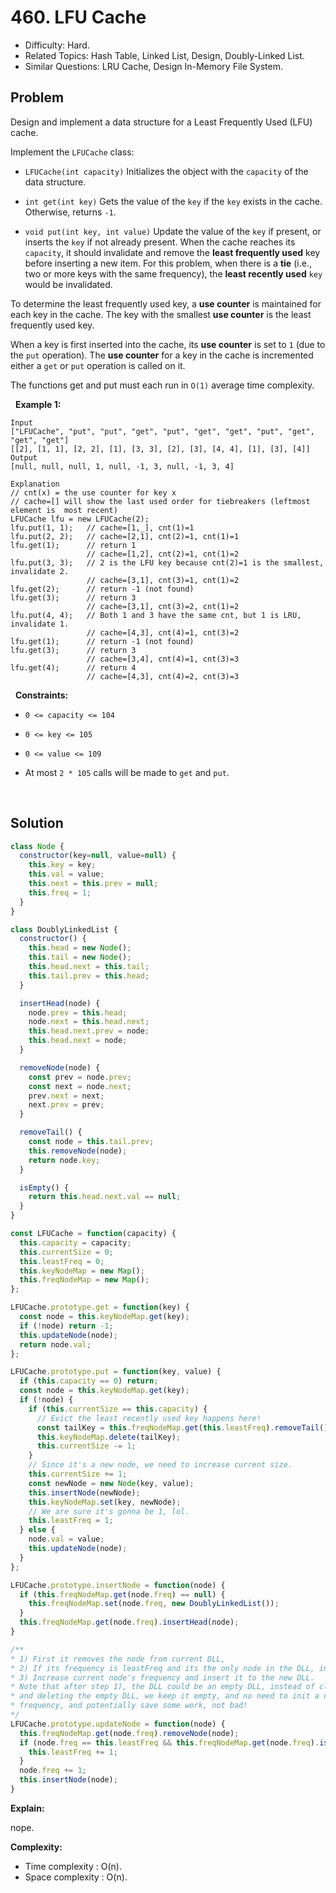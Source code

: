 # 460. LFU Cache

- Difficulty: Hard.
- Related Topics: Hash Table, Linked List, Design, Doubly-Linked List.
- Similar Questions: LRU Cache, Design In-Memory File System.

## Problem

Design and implement a data structure for a Least Frequently Used (LFU) cache.

Implement the ```LFUCache``` class:


	
- ```LFUCache(int capacity)``` Initializes the object with the ```capacity``` of the data structure.
	
- ```int get(int key)``` Gets the value of the ```key``` if the ```key``` exists in the cache. Otherwise, returns ```-1```.
	
- ```void put(int key, int value)``` Update the value of the ```key``` if present, or inserts the ```key``` if not already present. When the cache reaches its ```capacity```, it should invalidate and remove the **least frequently used** key before inserting a new item. For this problem, when there is a **tie** (i.e., two or more keys with the same frequency), the **least recently used** ```key``` would be invalidated.


To determine the least frequently used key, a **use counter** is maintained for each key in the cache. The key with the smallest **use counter** is the least frequently used key.

When a key is first inserted into the cache, its **use counter** is set to ```1``` (due to the ```put``` operation). The **use counter** for a key in the cache is incremented either a ```get``` or ```put``` operation is called on it.

The functions get and put must each run in ```O(1)``` average time complexity.

 
**Example 1:**

```
Input
["LFUCache", "put", "put", "get", "put", "get", "get", "put", "get", "get", "get"]
[[2], [1, 1], [2, 2], [1], [3, 3], [2], [3], [4, 4], [1], [3], [4]]
Output
[null, null, null, 1, null, -1, 3, null, -1, 3, 4]

Explanation
// cnt(x) = the use counter for key x
// cache=[] will show the last used order for tiebreakers (leftmost element is  most recent)
LFUCache lfu = new LFUCache(2);
lfu.put(1, 1);   // cache=[1,_], cnt(1)=1
lfu.put(2, 2);   // cache=[2,1], cnt(2)=1, cnt(1)=1
lfu.get(1);      // return 1
                 // cache=[1,2], cnt(2)=1, cnt(1)=2
lfu.put(3, 3);   // 2 is the LFU key because cnt(2)=1 is the smallest, invalidate 2.
                 // cache=[3,1], cnt(3)=1, cnt(1)=2
lfu.get(2);      // return -1 (not found)
lfu.get(3);      // return 3
                 // cache=[3,1], cnt(3)=2, cnt(1)=2
lfu.put(4, 4);   // Both 1 and 3 have the same cnt, but 1 is LRU, invalidate 1.
                 // cache=[4,3], cnt(4)=1, cnt(3)=2
lfu.get(1);      // return -1 (not found)
lfu.get(3);      // return 3
                 // cache=[3,4], cnt(4)=1, cnt(3)=3
lfu.get(4);      // return 4
                 // cache=[4,3], cnt(4)=2, cnt(3)=3
```

 
**Constraints:**


	
- ```0 <= capacity <= 104```
	
- ```0 <= key <= 105```
	
- ```0 <= value <= 109```
	
- At most ```2 * 105``` calls will be made to ```get``` and ```put```.


 
 

## Solution

```javascript
class Node {
  constructor(key=null, value=null) {
    this.key = key;
    this.val = value;
    this.next = this.prev = null;
    this.freq = 1;
  }
}

class DoublyLinkedList {
  constructor() {
    this.head = new Node();
    this.tail = new Node();
    this.head.next = this.tail;
    this.tail.prev = this.head;
  }

  insertHead(node) {
    node.prev = this.head;
    node.next = this.head.next;
    this.head.next.prev = node;
    this.head.next = node;
  }

  removeNode(node) {
    const prev = node.prev;
    const next = node.next;
    prev.next = next;
    next.prev = prev;
  }

  removeTail() {
    const node = this.tail.prev;
    this.removeNode(node);
    return node.key;
  }

  isEmpty() {
    return this.head.next.val == null;
  }
}

const LFUCache = function(capacity) {
  this.capacity = capacity;
  this.currentSize = 0;
  this.leastFreq = 0;
  this.keyNodeMap = new Map();
  this.freqNodeMap = new Map();
};

LFUCache.prototype.get = function(key) {
  const node = this.keyNodeMap.get(key);
  if (!node) return -1;
  this.updateNode(node);
  return node.val;
};

LFUCache.prototype.put = function(key, value) {
  if (this.capacity == 0) return;
  const node = this.keyNodeMap.get(key);
  if (!node) {
    if (this.currentSize == this.capacity) {
      // Evict the least recently used key happens here!
      const tailKey = this.freqNodeMap.get(this.leastFreq).removeTail();
      this.keyNodeMap.delete(tailKey);
      this.currentSize -= 1;
    }
    // Since it's a new node, we need to increase current size.
    this.currentSize += 1;
    const newNode = new Node(key, value);
    this.insertNode(newNode);
    this.keyNodeMap.set(key, newNode);
    // We are sure it's gonna be 1, lol.
    this.leastFreq = 1;
  } else {
    node.val = value;
    this.updateNode(node);
  }
};

LFUCache.prototype.insertNode = function(node) {
  if (this.freqNodeMap.get(node.freq) == null) {
    this.freqNodeMap.set(node.freq, new DoublyLinkedList());
  }
  this.freqNodeMap.get(node.freq).insertHead(node);
}

/**
* 1) First it removes the node from current DLL,
* 2) If its frequency is leastFreq and its the only node in the DLL, increase the leastFreq,
* 3) Increase current node's frequency and insert it to the new DLL.
* Note that after step 1), the DLL could be an empty DLL, instead of clearing the frequency from the map,
* and deleting the empty DLL, we keep it empty, and no need to init a new DLL for the next key with this
* frequency, and potentially save some work, not bad!
*/
LFUCache.prototype.updateNode = function(node) {
  this.freqNodeMap.get(node.freq).removeNode(node);
  if (node.freq == this.leastFreq && this.freqNodeMap.get(node.freq).isEmpty()) {
    this.leastFreq += 1;
  }
  node.freq += 1;
  this.insertNode(node);
}
```

**Explain:**

nope.

**Complexity:**

* Time complexity : O(n).
* Space complexity : O(n).
